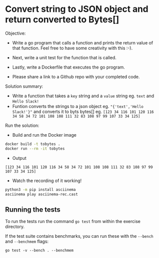 # Convert string to JSON object and return converted to Bytes[]

Objective:

- Write a go program that calls a function and prints the return value of that function. Feel free to have some creativity with this :-).

- Next, write a unit test for the function that is called.

- Lastly, write a Dockerfile that executes the go program.

- Please share a link to a Github repo with your completed code. 


Solution summary:

- Write a function that takes a `key` string and a `value` string eg. `text` and `Hello Slack!`
- Funtion converts the strings to a json object eg. `"{'text','Hello Slack!'}"` and converts it to byts bytes[] eg. `[123 34 116 101 120 116 34 58 34 72 101 108 108 111 32 83 108 97 99 107 33 34 125]`


Run the solution:

- Build and run the Docker image

```bash
docker build -t tobytes .
docker run --rm -it tobytes
```

- Output

```
[123 34 116 101 120 116 34 58 34 72 101 108 108 111 32 83 108 97 99 107 33 34 125]
```

- Watch the recording of it working!

```bash
python3 -m pip install asciinema
asciinema play asciinema-rec.cast
```

## Running the tests

To run the tests run the command `go test` from within the exercise directory.

If the test suite contains benchmarks, you can run these with the `--bench` and `--benchmem`
flags:

    go test -v --bench . --benchmem


